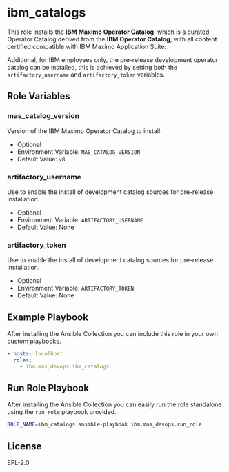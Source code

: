 # ibm_catalogs
This role installs the **IBM Maximo Operator Catalog**, which is a curated Operator Catalog derived from the **IBM Operator Catalog**, with all content certified compatible with IBM Maximo Application Suite:

Additional, for IBM employees only, the pre-release development operator catalog can be installed, this is achieved by setting both the `artifactory_username` and `artifactory_token` variables.


## Role Variables
### mas_catalog_version
Version of the IBM Maximo Operator Catalog to install.

- Optional
- Environment Variable: `MAS_CATALOG_VERSION`
- Default Value: `v8`

### artifactory_username
Use to enable the install of development catalog sources for pre-release installation.

- Optional
- Environment Variable: `ARTIFACTORY_USERNAME`
- Default Value: None

### artifactory_token
Use to enable the install of development catalog sources for pre-release installation.

- Optional
- Environment Variable: `ARTIFACTORY_TOKEN`
- Default Value: None

## Example Playbook
After installing the Ansible Collection you can include this role in your own custom playbooks.

```yaml
- hosts: localhost
  roles:
    - ibm.mas_devops.ibm_catalogs
```


## Run Role Playbook
After installing the Ansible Collection you can easily run the role standalone using the `run_role` playbook provided.

```bash
ROLE_NAME=ibm_catalogs ansible-playbook ibm.mas_devops.run_role
```


## License
EPL-2.0

